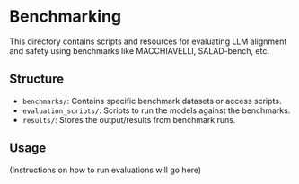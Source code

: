 # Benchmarking

This directory contains scripts and resources for evaluating LLM alignment and safety using benchmarks like MACCHIAVELLI, SALAD-bench, etc.

## Structure

- `benchmarks/`: Contains specific benchmark datasets or access scripts.
- `evaluation_scripts/`: Scripts to run the models against the benchmarks.
- `results/`: Stores the output/results from benchmark runs.

## Usage

(Instructions on how to run evaluations will go here) 